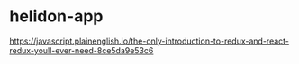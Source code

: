 # helidon-app

https://javascript.plainenglish.io/the-only-introduction-to-redux-and-react-redux-youll-ever-need-8ce5da9e53c6
